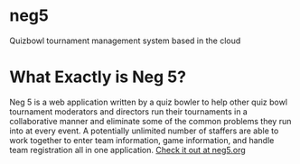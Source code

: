 # neg5
Quizbowl tournament management system based in the cloud


# What Exactly is Neg 5?
Neg 5 is a web application written by a quiz bowler to help other quiz bowl tournament moderators and directors run their tournaments in a collaborative manner and eliminate some of the common problems they run into at every event. A potentially unlimited number of staffers are able to work together to enter team information, game information, and handle team registration all in one application. [Check it out at neg5.org](http://neg5.org)
